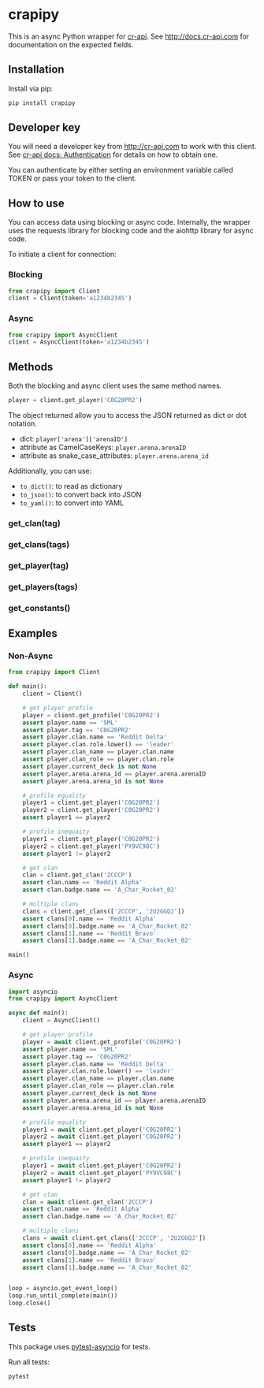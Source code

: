 # crapipy

This is an async Python wrapper for [cr-api](http://github.com/cr-api/cr-api). See http://docs.cr-api.com for documentation on the expected fields.

## Installation

Install via pip:

```sh
pip install crapipy
```

## Developer key

You will need a developer key from http://cr-api.com to work with this client. See [cr-api docs: Authentication](http://docs.cr-api.com/#/authentication) for details on how to obtain one.

You can authenticate by either setting an environment variable called TOKEN or pass your token to the client.

## How to use

You can access data using blocking or async code. Internally, the wrapper uses the requests library for blocking code and the aiohttp library for async code.

To initiate a client for connection:

### Blocking

```python
from crapipy import Client
client = Client(token='a1234b2345')
```

### Async

```python
from crapipy import AsyncClient
client = AsyncClient(token='a1234b2345')
```

## Methods

Both the blocking and async client uses the same method names. 

```python
player = client.get_player('C0G20PR2')
```

The object returned allow you to access the JSON returned as dict or dot notation.

- dict: `player['arena']['arenaID']`
- attribute as CamelCaseKeys: `player.arena.arenaID`
- attribute as snake_case_attributes: `player.arena.arena_id`

Additionally, you can use:

- `to_dict()`: to read as dictionary
- `to_json()`: to convert back into JSON
- `to_yaml()`: to convert into YAML

### get_clan(tag)

### get_clans(tags)

### get_player(tag)

### get_players(tags)

### get_constants()


## Examples

### Non-Async

```python
from crapipy import Client

def main():
    client = Client()

    # get player profile
    player = client.get_profile('C0G20PR2')
    assert player.name == 'SML'
    assert player.tag == 'C0G20PR2'
    assert player.clan.name == 'Reddit Delta'
    assert player.clan.role.lower() == 'leader'
    assert player.clan_name == player.clan.name
    assert player.clan_role == player.clan.role
    assert player.current_deck is not None
    assert player.arena.arena_id == player.arena.arenaID
    assert player.arena.arena_id is not None

    # profile equality
    player1 = client.get_player('C0G20PR2')
    player2 = client.get_player('C0G20PR2')
    assert player1 == player2

    # profile inequaity
    player1 = client.get_player('C0G20PR2')
    player2 = client.get_player('PY9VC98C')
    assert player1 != player2

    # get clan
    clan = client.get_clan('2CCCP')
    assert clan.name == 'Reddit Alpha'
    assert clan.badge.name == 'A_Char_Rocket_02'

    # multiple clans
    clans = client.get_clans(['2CCCP', '2U2GGQJ'])
    assert clans[0].name == 'Reddit Alpha'
    assert clans[0].badge.name == 'A_Char_Rocket_02'
    assert clans[1].name == 'Reddit Bravo'
    assert clans[1].badge.name == 'A_Char_Rocket_02'

main()
```

### Async

```python
import asyncio
from crapipy import AsyncClient

async def main():
    client = AsyncClient()

    # get player profile
    player = await client.get_profile('C0G20PR2')
    assert player.name == 'SML'
    assert player.tag == 'C0G20PR2'
    assert player.clan.name == 'Reddit Delta'
    assert player.clan.role.lower() == 'leader'
    assert player.clan_name == player.clan.name
    assert player.clan_role == player.clan.role
    assert player.current_deck is not None
    assert player.arena.arena_id == player.arena.arenaID
    assert player.arena.arena_id is not None

    # profile equality
    player1 = await client.get_player('C0G20PR2')
    player2 = await client.get_player('C0G20PR2')
    assert player1 == player2

    # profile inequaity
    player1 = await client.get_player('C0G20PR2')
    player2 = await client.get_player('PY9VC98C')
    assert player1 != player2

    # get clan
    clan = await client.get_clan('2CCCP')
    assert clan.name == 'Reddit Alpha'
    assert clan.badge.name == 'A_Char_Rocket_02'

    # multiple clans
    clans = await client.get_clans(['2CCCP', '2U2GGQJ'])
    assert clans[0].name == 'Reddit Alpha'
    assert clans[0].badge.name == 'A_Char_Rocket_02'
    assert clans[1].name == 'Reddit Bravo'
    assert clans[1].badge.name == 'A_Char_Rocket_02'


loop = asyncio.get_event_loop()
loop.run_until_complete(main())
loop.close()

```


## Tests

This package uses [pytest-asyncio](https://github.com/pytest-dev/pytest-asyncio) for tests.

Run all tests:

```sh
pytest
```




